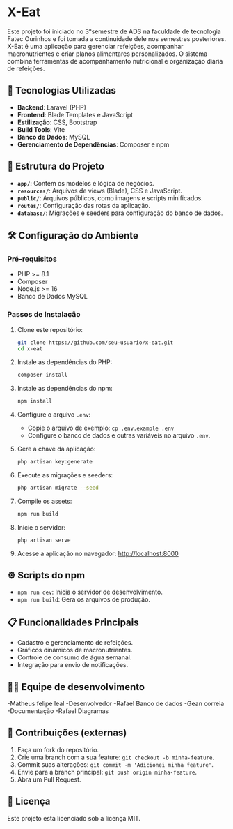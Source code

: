 # X-Eat

Este projeto foi iniciado no 3°semestre de ADS na faculdade de tecnologia Fatec Ourinhos e foi tomada a continuidade dele nos semestres posteriores. X-Eat é uma aplicação para gerenciar refeições, acompanhar macronutrientes e criar planos alimentares personalizados. O sistema combina ferramentas de acompanhamento nutricional e organização diária de refeições.

## 🚀 Tecnologias Utilizadas

- **Backend**: Laravel (PHP)
- **Frontend**: Blade Templates e JavaScript
- **Estilização**: CSS, Bootstrap
- **Build Tools**: Vite
- **Banco de Dados**: MySQL
- **Gerenciamento de Dependências**: Composer e npm

## 📂 Estrutura do Projeto

- **`app/`**: Contém os modelos e lógica de negócios.
- **`resources/`**: Arquivos de views (Blade), CSS e JavaScript.
- **`public/`**: Arquivos públicos, como imagens e scripts minificados.
- **`routes/`**: Configuração das rotas da aplicação.
- **`database/`**: Migrações e seeders para configuração do banco de dados.

## 🛠️ Configuração do Ambiente

### Pré-requisitos

- PHP >= 8.1
- Composer
- Node.js >= 16
- Banco de Dados MySQL

### Passos de Instalação

1. Clone este repositório:
   ```bash
   git clone https://github.com/seu-usuario/x-eat.git
   cd x-eat
   ```

2. Instale as dependências do PHP:
   ```bash
   composer install
   ```

3. Instale as dependências do npm:
   ```bash
   npm install
   ```

4. Configure o arquivo `.env`:
   - Copie o arquivo de exemplo: `cp .env.example .env`
   - Configure o banco de dados e outras variáveis no arquivo `.env`.

5. Gere a chave da aplicação:
   ```bash
   php artisan key:generate
   ```

6. Execute as migrações e seeders:
   ```bash
   php artisan migrate --seed
   ```

7. Compile os assets:
   ```bash
   npm run build
   ```

8. Inicie o servidor:
   ```bash
   php artisan serve
   ```

9. Acesse a aplicação no navegador: [http://localhost:8000](http://localhost:8000)

## ⚙️ Scripts do npm

- `npm run dev`: Inicia o servidor de desenvolvimento.
- `npm run build`: Gera os arquivos de produção.

## 📋 Funcionalidades Principais

- Cadastro e gerenciamento de refeições.
- Gráficos dinâmicos de macronutrientes.
- Controle de consumo de água semanal.
- Integração para envio de notificações.

## 👨‍💻 Equipe de desenvolvimento

-Matheus felipe leal -Desenvolvedor
-Rafael Banco de dados
-Gean correia -Documentação
-Rafael Diagramas 

## 🤝 Contribuições (externas)

1. Faça um fork do repositório.
2. Crie uma branch com a sua feature: `git checkout -b minha-feature`.
3. Commit suas alterações: `git commit -m 'Adicionei minha feature'`.
4. Envie para a branch principal: `git push origin minha-feature`.
5. Abra um Pull Request.

## 📜 Licença

Este projeto está licenciado sob a licença MIT.
```
